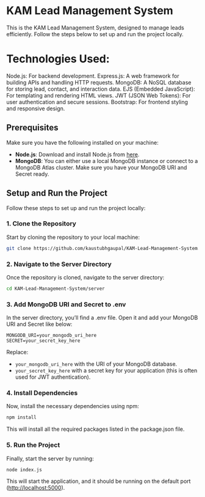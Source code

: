 
# KAM Lead Management System

This is the KAM Lead Management System, designed to manage leads efficiently. Follow the steps below to set up and run the project locally.

# Technologies Used:

Node.js: For backend development.
Express.js: A web framework for building APIs and handling HTTP requests.
MongoDB: A NoSQL database for storing lead, contact, and interaction data.
EJS (Embedded JavaScript): For templating and rendering HTML views.
JWT (JSON Web Tokens): For user authentication and secure sessions.
Bootstrap: For frontend styling and responsive design.


## Prerequisites

Make sure you have the following installed on your machine:

- **Node.js**: Download and install Node.js from [here](https://nodejs.org/).
- **MongoDB**: You can either use a local MongoDB instance or connect to a MongoDB Atlas cluster. Make sure you have your MongoDB URI and Secret ready.

## Setup and Run the Project

Follow these steps to set up and run the project locally:

### 1. Clone the Repository

Start by cloning the repository to your local machine:

```bash
git clone https://github.com/kaustubhgaupal/KAM-Lead-Management-System.git
```

### 2. Navigate to the Server Directory

Once the repository is cloned, navigate to the server directory:

```bash
cd KAM-Lead-Management-System/server
```

### 3. Add MongoDB URI and Secret to .env

In the server directory, you’ll find a .env file. Open it and add your MongoDB URI and Secret like below:

```env
MONGODB_URI=your_mongodb_uri_here
SECRET=your_secret_key_here
```

Replace:
- `your_mongodb_uri_here` with the URI of your MongoDB database.
- `your_secret_key_here` with a secret key for your application (this is often used for JWT authentication).

### 4. Install Dependencies

Now, install the necessary dependencies using npm:

```bash
npm install
```

This will install all the required packages listed in the package.json file.

### 5. Run the Project

Finally, start the server by running:

```bash
node index.js
```

This will start the application, and it should be running on the default port ([http://localhost:5000](http://localhost:5000)).
